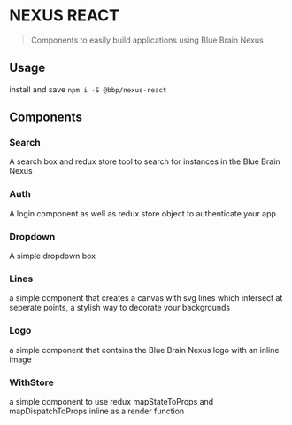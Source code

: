 # NEXUS REACT

> Components to easily build applications using Blue Brain Nexus

## Usage
  install and save
  `npm i -S @bbp/nexus-react`

## Components

### Search
  A search box and redux store tool to search for instances in the Blue Brain Nexus
### Auth
  A login component as well as redux store object to authenticate your app
### Dropdown
  A simple dropdown box
### Lines
  a simple component that creates a canvas with svg lines which intersect at seperate points, a stylish
  way to decorate your backgrounds
### Logo
  a simple component that contains the Blue Brain Nexus logo with an inline image
### WithStore
  a simple component to use redux mapStateToProps and mapDispatchToProps inline as a render function